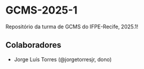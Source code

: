# GCMS-2025-1
Repositório da turma de GCMS do IFPE-Recife, 2025.1!

## Colaboradores
* Jorge Luís Torres (@jorgetorresjr, dono)
